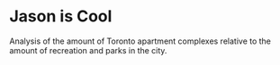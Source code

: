 # Jason is Cool

Analysis of the amount of Toronto apartment complexes relative to the amount of recreation and parks in the city.
